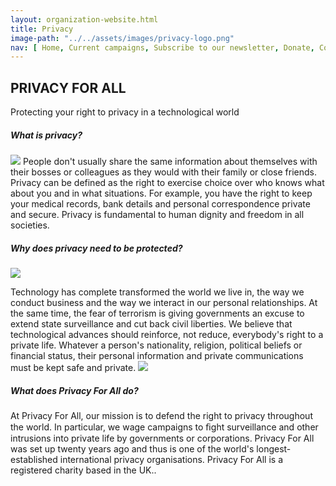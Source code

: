 ```yaml
---
layout: organization-website.html
title: Privacy
image-path: "../../assets/images/privacy-logo.png"
nav: [ Home, Current campaigns, Subscribe to our newsletter, Donate, Contact us]
---
```

## PRIVACY FOR ALL

Protecting your right to privacy in a technological world

##### **What is privacy?**
<right>![](../../assets/images/privacy1.png)</right>
People don't usually share the same information about themselves with their bosses or colleagues as they would with their family or close friends. Privacy can be defined as the right to exercise choice over who knows what about you and in what situations. For example, you have the right to keep your medical records, bank details and personal correspondence private and secure. Privacy is fundamental to human dignity and freedom in all societies.

##### **Why does privacy need to be protected?**

<right>![](../../assets/images/privacy2.png)</right>

Technology has complete transformed the world we live in, the way we conduct business and the way we interact in our personal relationships. At the same time, the fear of terrorism is giving governments an excuse to extend state surveillance and cut back civil liberties. We believe that technological advances should reinforce, not reduce, everybody's right to a private life. Whatever a person's nationality, religion, political beliefs or financial status, their personal information and private communications must be kept safe and private.
<right>![](../../assets/images/privacy3.png)</right>

##### **What does Privacy For All do?**

At Privacy For All, our mission is to defend the right to privacy throughout the world. In particular, we wage campaigns to ﬁght surveillance and other intrusions into private life by governments or corporations. Privacy For All was set up twenty years ago and thus is one of the world's longest-established international privacy organisations. Privacy For All is a registered charity based in the UK..
